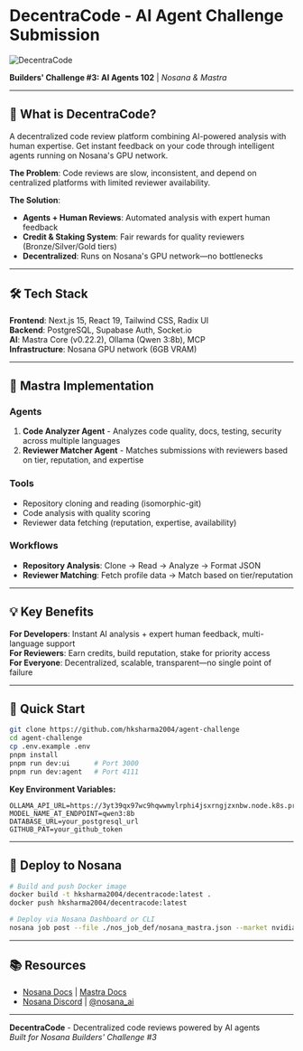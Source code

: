 # DecentraCode - AI Agent Challenge Submission

![DecentraCode](./assets/NosanaBuildersChallenge03.jpg)

**Builders' Challenge #3: AI Agents 102** | *Nosana & Mastra*

---

## 🚀 What is DecentraCode?

A decentralized code review platform combining AI-powered analysis with human expertise. Get instant feedback on your code through intelligent agents running on Nosana's GPU network.

**The Problem**: Code reviews are slow, inconsistent, and depend on centralized platforms with limited reviewer availability.

**The Solution**: 
- **Agents + Human Reviews**: Automated analysis with expert human feedback
- **Credit & Staking System**: Fair rewards for quality reviewers (Bronze/Silver/Gold tiers)
- **Decentralized**: Runs on Nosana's GPU network—no bottlenecks

---

## 🛠️ Tech Stack

**Frontend**: Next.js 15, React 19, Tailwind CSS, Radix UI  
**Backend**: PostgreSQL, Supabase Auth, Socket.io  
**AI**: Mastra Core (v0.22.2), Ollama (Qwen 3:8b), MCP  
**Infrastructure**: Nosana GPU network (6GB VRAM)

---

## 🤖 Mastra Implementation

### Agents
1. **Code Analyzer Agent** - Analyzes code quality, docs, testing, security across multiple languages
2. **Reviewer Matcher Agent** - Matches submissions with reviewers based on tier, reputation, and expertise

### Tools
- Repository cloning and reading (isomorphic-git)
- Code analysis with quality scoring
- Reviewer data fetching (reputation, expertise, availability)

### Workflows
- **Repository Analysis**: Clone → Read → Analyze → Format JSON
- **Reviewer Matching**: Fetch profile data → Match based on tier/reputation

---

## 💡 Key Benefits

**For Developers**: Instant AI analysis + expert human feedback, multi-language support  
**For Reviewers**: Earn credits, build reputation, stake for priority access  
**For Everyone**: Decentralized, scalable, transparent—no single point of failure

---

## 🚀 Quick Start

```bash
git clone https://github.com/hksharma2004/agent-challenge
cd agent-challenge
cp .env.example .env
pnpm install
pnpm run dev:ui      # Port 3000
pnpm run dev:agent   # Port 4111
```

**Key Environment Variables:**
```env
OLLAMA_API_URL=https://3yt39qx97wc9hqwwmylrphi4jsxrngjzxnbw.node.k8s.prd.nos.ci/api
MODEL_NAME_AT_ENDPOINT=qwen3:8b
DATABASE_URL=your_postgresql_url
GITHUB_PAT=your_github_token
```

---

## 🐳 Deploy to Nosana

```bash
# Build and push Docker image
docker build -t hksharma2004/decentracode:latest .
docker push hksharma2004/decentracode:latest

# Deploy via Nosana Dashboard or CLI
nosana job post --file ./nos_job_def/nosana_mastra.json --market nvidia-3090 --timeout 30
```

---

## 📚 Resources

- [Nosana Docs](https://docs.nosana.io) | [Mastra Docs](https://mastra.ai/en/docs)
- [Nosana Discord](https://nosana.com/discord) | [@nosana_ai](https://x.com/nosana_ai)

---

**DecentraCode** - Decentralized code reviews powered by AI agents  
*Built for Nosana Builders' Challenge #3*
